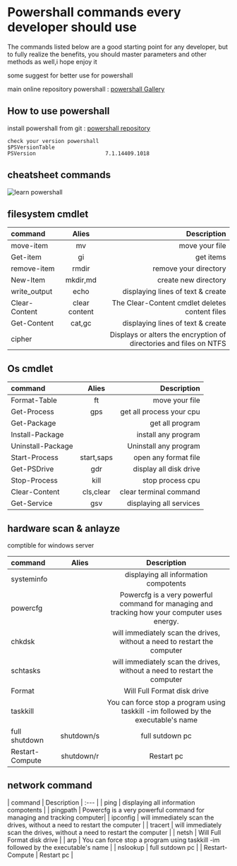 
# Powershall commands every developer should use 
The commands listed below are a good starting point for any developer, but to fully realize the benefits, you should master parameters and other methods as well,i hope enjoy it

some suggest for better use for powershall

main online repository powershall : [powershall Gallery](https://www.powershellgallery.com/)



## How to use powershall

install powershall from git : [powershall repository](https://github.com/PowerShell/PowerShell/releases/tag/v7.3.4)

```
check your version powershall
$PSVersionTable
PSVersion                      7.1.14409.1018 

```
## cheatsheet commands

![learn powershall ](https://iili.io/HWMjae.png)


## filesystem cmdlet

| command | Alies | Description  | 
| :---         |     :---:      |          ---: | 
| move-item     | mv         | move your file |
| Get-item      | gi         | get items |
| remove-item   | rmdir      | remove your directory |
| New-Item  | mkdir,md       |  create new directory|
| write_output  | echo       | displaying lines of text & create | 
| Clear-Content | clear content | The Clear-Content cmdlet deletes  content files | 
| Get-Content   | cat,gc     | displaying lines of text & create | 
| cipher        |     | Displays or alters the encryption of directories and files on NTFS  |


## Os cmdlet

| command | Alies | Description  | 
| :---         |     :---:      |          ---: | 
| Format-Table    | ft       | move your file |
| Get-Process     | gps       | get all process your cpu |
|Get-Package       |         | get all program  |
|Install-Package    |        | install any program |
|Uninstall-Package  |        |  Uninstall any program |
| Start-Process   | start,saps    | open any format file |
| Get-PSDrive     | gdr      | display all disk drive  |
|  Stop-Process   | kill     | stop process cpu | 
| Clear-Content   | cls,clear      | clear terminal command | 
| Get-Service     | gsv   | displaying all services | 


## hardware scan & anlayze
comptible for windows server 

| command          | Alies              | Description
| :---             | :---:              |  :---:
| systeminfo       |                    | displaying all information compotents  | 
| powercfg         |                    | Powercfg is a very powerful command for managing and tracking how your computer uses energy. | 
| chkdsk           |                    | will immediately scan the drives, without a need to restart the computer | 
| schtasks         |                    | will immediately scan the drives, without a need to restart the computer | 
| Format           |                    | Will Full Format disk drive | 
| taskkill         |                    | You can force stop a program using taskkill -im followed by the executable's name | 
| full shutdown    |  shutdown/s        | full sutdown pc | 
| Restart-Compute  |  shutdown/r        | Restart pc | 


## network command

| command          |  Description 
| :---             | 
| ping             | displaying all information compotents  | 
| pingpath         | Powercfg is a very powerful command for managing and tracking computer| 
| ipconfig         | will immediately scan the drives, without a need to restart the computer | 
| tracert          | will immediately scan the drives, without a need to restart the computer | 
| netsh            | Will Full Format disk drive | 
| arp              | You can force stop a program using taskkill -im followed by the executable's name | 
| nslookup         | full sutdown pc | 
| Restart-Compute  | Restart pc | 
